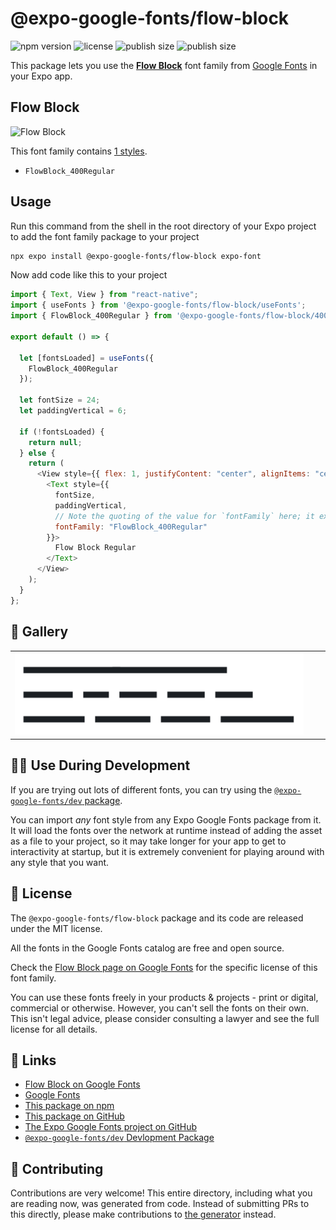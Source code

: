 # @expo-google-fonts/flow-block

![npm version](https://flat.badgen.net/npm/v/@expo-google-fonts/flow-block)
![license](https://flat.badgen.net/github/license/expo/google-fonts)
![publish size](https://flat.badgen.net/packagephobia/install/@expo-google-fonts/flow-block)
![publish size](https://flat.badgen.net/packagephobia/publish/@expo-google-fonts/flow-block)

This package lets you use the [**Flow Block**](https://fonts.google.com/specimen/Flow+Block) font family from [Google Fonts](https://fonts.google.com/) in your Expo app.

## Flow Block

![Flow Block](./font-family.png)

This font family contains [1 styles](#-gallery).

- `FlowBlock_400Regular`

## Usage

Run this command from the shell in the root directory of your Expo project to add the font family package to your project

```sh
npx expo install @expo-google-fonts/flow-block expo-font
```

Now add code like this to your project

```js
import { Text, View } from "react-native";
import { useFonts } from '@expo-google-fonts/flow-block/useFonts';
import { FlowBlock_400Regular } from '@expo-google-fonts/flow-block/400Regular';

export default () => {

  let [fontsLoaded] = useFonts({
    FlowBlock_400Regular
  });

  let fontSize = 24;
  let paddingVertical = 6;

  if (!fontsLoaded) {
    return null;
  } else {
    return (
      <View style={{ flex: 1, justifyContent: "center", alignItems: "center" }}>
        <Text style={{
          fontSize,
          paddingVertical,
          // Note the quoting of the value for `fontFamily` here; it expects a string!
          fontFamily: "FlowBlock_400Regular"
        }}>
          Flow Block Regular
        </Text>
      </View>
    );
  }
};
```

## 🔡 Gallery


||||
|-|-|-|
|![FlowBlock_400Regular](./400Regular/FlowBlock_400Regular.ttf.png)||||


## 👩‍💻 Use During Development

If you are trying out lots of different fonts, you can try using the [`@expo-google-fonts/dev` package](https://github.com/expo/google-fonts/tree/master/font-packages/dev#readme).

You can import _any_ font style from any Expo Google Fonts package from it. It will load the fonts over the network at runtime instead of adding the asset as a file to your project, so it may take longer for your app to get to interactivity at startup, but it is extremely convenient for playing around with any style that you want.


## 📖 License

The `@expo-google-fonts/flow-block` package and its code are released under the MIT license.

All the fonts in the Google Fonts catalog are free and open source.

Check the [Flow Block page on Google Fonts](https://fonts.google.com/specimen/Flow+Block) for the specific license of this font family.

You can use these fonts freely in your products & projects - print or digital, commercial or otherwise. However, you can't sell the fonts on their own. This isn't legal advice, please consider consulting a lawyer and see the full license for all details.

## 🔗 Links

- [Flow Block on Google Fonts](https://fonts.google.com/specimen/Flow+Block)
- [Google Fonts](https://fonts.google.com/)
- [This package on npm](https://www.npmjs.com/package/@expo-google-fonts/flow-block)
- [This package on GitHub](https://github.com/expo/google-fonts/tree/master/font-packages/flow-block)
- [The Expo Google Fonts project on GitHub](https://github.com/expo/google-fonts)
- [`@expo-google-fonts/dev` Devlopment Package](https://github.com/expo/google-fonts/tree/master/font-packages/dev)

## 🤝 Contributing

Contributions are very welcome! This entire directory, including what you are reading now, was generated from code. Instead of submitting PRs to this directly, please make contributions to [the generator](https://github.com/expo/google-fonts/tree/master/packages/generator) instead.
